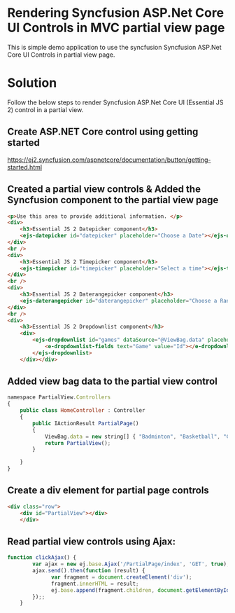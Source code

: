 # Rendering Syncfusion ASP.Net Core UI Controls in MVC partial view page

This is simple demo application to use the syncfusion  Syncfusion ASP.Net Core UI Controls in partial view page.

# Solution

Follow the below steps to render Syncfusion ASP.Net Core UI (Essential JS 2) control in a partial view.

## Create ASP.NET Core control using getting started

https://ej2.syncfusion.com/aspnetcore/documentation/button/getting-started.html

## Created a partial view controls & Added the Syncfusion component to the partial view page

```html
<p>Use this area to provide additional information. </p>
<div>
    <h3>Essential JS 2 Datepicker component</h3>
    <ejs-datepicker id="datepicker" placeholder="Choose a Date"></ejs-datepicker>
</div>
<br />
<div>
    <h3>Essential JS 2 Timepicker component</h3>
    <ejs-timepicker id="timepicker" placeholder="Select a time"></ejs-timepicker>
</div>
<br />
<div>
    <h3>Essential JS 2 Daterangepicker component</h3>
    <ejs-daterangepicker id="daterangepicker" placeholder="Choose a Range"></ejs-daterangepicker>
</div>
<br />
<div>
    <h3>Essential JS 2 Dropdownlist component</h3>
    <div>
        <ejs-dropdownlist id="games" dataSource="@ViewBag.data" placeholder="Select a game" index="2" popupHeight="220px">
            <e-dropdownlist-fields text="Game" value="Id"></e-dropdownlist-fields>
        </ejs-dropdownlist>
    </div></div>
```

## Added view bag data to the partial view control 

```javascript
namespace PartialView.Controllers
{
    public class HomeController : Controller
    {
        public IActionResult PartialPage()
        {
            ViewBag.data = new string[] { "Badminton", "Basketball", "Cricket", "Football", "Golf", "Gymnastics", "Hockey", "Tennis" };
            return PartialView();
        }

    }
}
```

## Create a div element for partial page controls

```html
<div class="row">
    <div id="PartialView"></div>
    </div>
```

## Read partial view controls using Ajax:


```javascript
function clickAjax() {
        var ajax = new ej.base.Ajax('/PartialPage/index', 'GET', true);
        ajax.send().then(function (result) {
              var fragment = document.createElement('div');
              fragment.innerHTML = result;
              ej.base.append(fragment.children, document.getElementById('PartialView'), true);
        });;
    }

```
